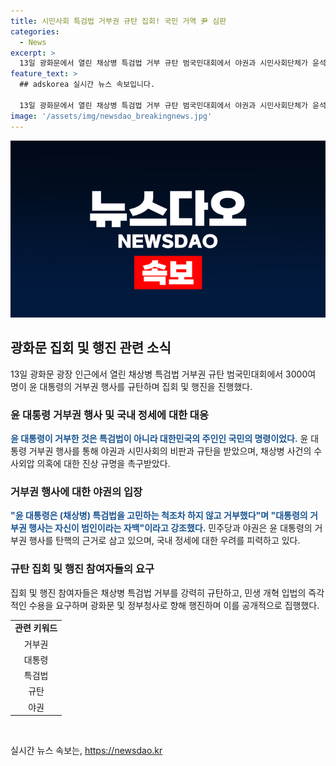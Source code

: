 ```yaml
---
title: 시민사회 특검법 거부권 규탄 집회! 국민 거역 尹 심판
categories:
  - News
excerpt: >
  13일 광화문에서 열린 채상병 특검법 거부 규탄 범국민대회에서 야권과 시민사회단체가 윤석열 대통령의 거부권 행사를 규탄했다. 윤 대통령의 특검법 거부로 인한 국정기조 변화 부재 등을 비판하며 대규모 집회와 행진이 이뤄졌으며, 이에 민주당 대표 직무대행 등은 윤 대통령을 비난하고 탄핵에 대한 논의가 가속화되고 있다고 주장했다. 이와 함께 이재명 후보도 행사에 참석하여 민심을 얻기 위한 행보를 보였다. #거부권 #대통령 #특검법 #규탄 #야권
feature_text: >
  ## adskorea 실시간 뉴스 속보입니다.

  13일 광화문에서 열린 채상병 특검법 거부 규탄 범국민대회에서 야권과 시민사회단체가 윤석열 대통령의 거부권 행사를 규탄했다. 윤 대통령의 특검법 거부로 인한 국정기조 변화 부재 등을 비판하며 대규모 집회와 행진이 이뤄졌으며, 이에 민주당 대표 직무대행 등은 윤 대통령을 비난하고 탄핵에 대한 논의가 가속화되고 있다고 주장했다. 이와 함께 이재명 후보도 행사에 참석하여 민심을 얻기 위한 행보를 보였다. #거부권 #대통령 #특검법 #규탄 #야권
image: '/assets/img/newsdao_breakingnews.jpg'
---
```


<p><img src="/assets/img/newsdao_breakingnews.jpg" alt="adskorea 속보" /></p>

<h2 data-ke-size="size26">광화문 집회 및 행진 관련 소식</h2>

<p data-ke-size="size16">13일 광화문 광장 인근에서 열린 채상병 특검법 거부권 규탄 범국민대회에서 3000여 명이 윤 대통령의 거부권 행사를 규탄하며 집회 및 행진을 진행했다.</p>

<h3>윤 대통령 거부권 행사 및 국내 정세에 대한 대응</h3>

<p data-ke-size="size16"><b><span style="color: #1a5490;">윤 대통령이 거부한 것은 특검법이 아니라 대한민국의 주인인 국민의 명령이었다.</span></b> 윤 대통령 거부권 행사를 통해 야권과 시민사회의 비판과 규탄을 받았으며, 채상병 사건의 수사외압 의혹에 대한 진상 규명을 촉구받았다.</p>

<h3>거부권 행사에 대한 야권의 입장</h3>

<p data-ke-size="size16"><b><span style="color: #1a5490;">"윤 대통령은 (채상병) 특검법을 고민하는 척조차 하지 않고 거부했다"며 "대통령의 거부권 행사는 자신이 범인이라는 자백"이라고 강조했다.</span></b> 민주당과 야권은 윤 대통령의 거부권 행사를 탄핵의 근거로 삼고 있으며, 국내 정세에 대한 우려를 피력하고 있다.</p>

<h3>규탄 집회 및 행진 참여자들의 요구</h3>

<p data-ke-size="size16">집회 및 행진 참여자들은 채상병 특검법 거부를 강력히 규탄하고, 민생 개혁 입법의 즉각적인 수용을 요구하며 광화문 및 정부청사로 향해 행진하며 이를 공개적으로 집행했다.</p>

<table>
   <tbody>
      <tr>
         <td style="text-align: center; height: 17px;"><b>관련 키워드</b></td>
      </tr>
      <tr>
         <td style="text-align: center; height: 17px;">거부권</td>
      </tr>
      <tr>
         <td style="text-align: center; height: 17px;">대통령</td>
      </tr>
      <tr>
         <td style="text-align: center; height: 17px;">특검법</td>
      </tr>
      <tr>
         <td style="text-align: center; height: 17px;">규탄</td>
      </tr>
      <tr>
         <td style="text-align: center; height: 17px;">야권</td>
      </tr>
   </tbody>
</table>

<p data-ke-size="size16">&nbsp;</p>
실시간 뉴스 속보는, <a href="https://newsdao.kr" rel="dofollow">https://newsdao.kr</a>


